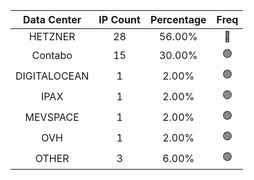 | Data Center | IP Count | Percentage | Freq |
|:------------:|:--------:|:-----------:|:-----:|
| HETZNER | 28 | 56.00% | 🔴 |
| Contabo | 15 | 30.00% | 🟢 |
| DIGITALOCEAN | 1 | 2.00% | 🟢 |
| IPAX | 1 | 2.00% | 🟢 |
| MEVSPACE | 1 | 2.00% | 🟢 |
| OVH | 1 | 2.00% | 🟢 |
| OTHER | 3 | 6.00% | 🟢 |